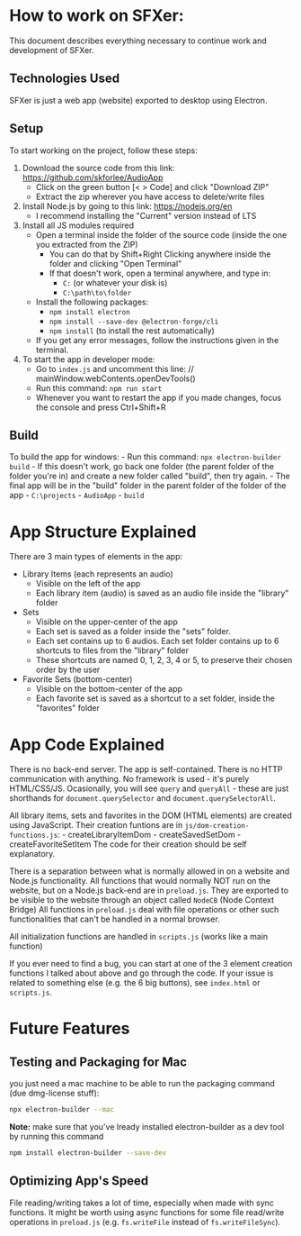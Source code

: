 # How to work on SFXer:

This document describes everything necessary to continue work and development of SFXer.

## Technologies Used

SFXer is just a web app (website) exported to desktop using Electron.

## Setup

To start working on the project, follow these steps:

1. Download the source code from this link: https://github.com/skforlee/AudioApp
   - Click on the green button [< > Code] and click "Download ZIP"
   - Extract the zip wherever you have access to delete/write files
2. Install Node.js by going to this link: https://nodejs.org/en
   - I recommend installing the "Current" version instead of LTS
3. Install all JS modules required
   - Open a terminal inside the folder of the source code (inside the one you extracted from the ZIP)
     - You can do that by Shift+Right Clicking anywhere inside the folder and clicking "Open Terminal"
     - If that doesn't work, open a terminal anywhere, and type in:
       - `C:` (or whatever your disk is)
       - `C:\path\to\folder`
   - Install the following packages:
     - `npm install electron`
     - `npm install --save-dev @electron-forge/cli`
     - `npm install` (to install the rest automatically)
   - If you get any error messages, follow the instructions given in the terminal.
4. To start the app in developer mode:
   - Go to `index.js` and uncomment this line: // mainWindow.webContents.openDevTools()
   - Run this command: `npm run start`
   - Whenever you want to restart the app if you made changes, focus the console and press Ctrl+Shift+R

## Build

To build the app for windows: - Run this command: `npx electron-builder build` - If this doesn't work, go back one folder (the parent folder of the folder you're in) and create a new folder called "build", then try again. - The final app will be in the "build" folder in the parent folder of the folder of the app - `C:\projects` - `AudioApp` - `build`

# App Structure Explained

There are 3 main types of elements in the app:

- Library Items (each represents an audio)
  - Visible on the left of the app
  - Each library item (audio) is saved as an audio file inside the "library" folder
- Sets
  - Visible on the upper-center of the app
  - Each set is saved as a folder inside the "sets" folder.
  - Each set contains up to 6 audios. Each set folder contains up to 6 shortcuts to files from the "library" folder
  - These shortcuts are named 0, 1, 2, 3, 4 or 5, to preserve their chosen order by the user
- Favorite Sets (bottom-center)
  - Visible on the bottom-center of the app
  - Each favorite set is saved as a shortcut to a set folder, inside the "favorites" folder

# App Code Explained

There is no back-end server. The app is self-contained.
There is no HTTP communication with anything.
No framework is used - it's purely HTML/CSS/JS.
Ocasionally, you will see `query` and `queryAll` - these are just shorthands for `document.querySelector` and `document.querySelectorAll`.

All library items, sets and favorites in the DOM (HTML elements) are created using JavaScript.
Their creation funtions are in `js/dom-creation-functions.js`: - createLibraryItemDom - createSavedSetDom - createFavoriteSetItem
The code for their creation should be self explanatory.

There is a separation between what is normally allowed in on a website and Node.js functionality.
All functions that would normally NOT run on the website, but on a Node.js back-end are in `preload.js`.
They are exported to be visible to the website through an object called `NodeCB` (Node Context Bridge)
All functions in `preload.js` deal with file operations or other such functionalities that can't be handled in a normal browser.

All initialization functions are handled in `scripts.js` (works like a main function)

If you ever need to find a bug, you can start at one of the 3 element creation functions I talked about above and go through the code.
If your issue is related to something else (e.g. the 6 big buttons), see `index.html` or `scripts.js`.

# Future Features

## Testing and Packaging for Mac

you just need a mac machine to be able to run the packaging command (due dmg-license stuff):

```bash
npx electron-builder --mac
```

**Note:** make sure that you've lready installed electron-builder as a dev tool by running this command

```bash
npm install electron-builder --save-dev
```

## Optimizing App's Speed

File reading/writing takes a lot of time, especially when made with sync functions.
It might be worth using async functions for some file read/write operations in `preload.js` (e.g. `fs.writeFile` instead of `fs.writeFileSync`).
